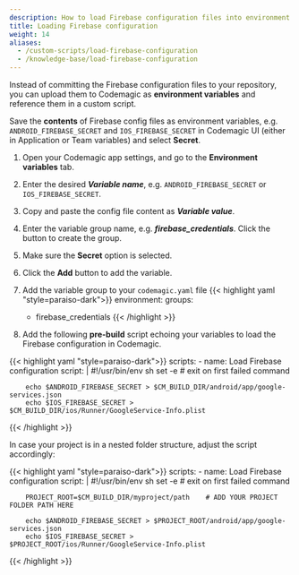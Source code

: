 ```yaml
---
description: How to load Firebase configuration files into environment variables in a Flutter workflow editor pre-build script
title: Loading Firebase configuration
weight: 14
aliases:
  - /custom-scripts/load-firebase-configuration
  - /knowledge-base/load-firebase-configuration
---
```


Instead of committing the Firebase configuration files to your repository, you can upload them to Codemagic as **environment variables** and reference them in a custom script.

 Save the **contents** of Firebase config files as environment variables, e.g. `ANDROID_FIREBASE_SECRET` and `IOS_FIREBASE_SECRET` in Codemagic UI (either in Application or Team variables) and select **Secret**. 

1. Open your Codemagic app settings, and go to the **Environment variables** tab.
2. Enter the desired **_Variable name_**, e.g. `ANDROID_FIREBASE_SECRET` or `IOS_FIREBASE_SECRET`.
3. Copy and paste the config file content as **_Variable value_**.
4. Enter the variable group name, e.g. **_firebase_credentials_**. Click the button to create the group.
5. Make sure the **Secret** option is selected.
6. Click the **Add** button to add the variable.

7. Add the variable group to your `codemagic.yaml` file
{{< highlight yaml "style=paraiso-dark">}}
  environment:
    groups:
      - firebase_credentials
{{< /highlight >}}



8.  Add the following **pre-build** script echoing your variables to load the Firebase configuration in Codemagic.

{{< highlight yaml "style=paraiso-dark">}}
  scripts:
    - name: Load Firebase configuration
      script: | 
        #!/usr/bin/env sh
        set -e # exit on first failed command

        echo $ANDROID_FIREBASE_SECRET > $CM_BUILD_DIR/android/app/google-services.json
        echo $IOS_FIREBASE_SECRET > $CM_BUILD_DIR/ios/Runner/GoogleService-Info.plist
{{< /highlight >}}

In case your project is in a nested folder structure, adjust the script accordingly: 

{{< highlight yaml "style=paraiso-dark">}}
  scripts:
    - name: Load Firebase configuration
      script: | 
        #!/usr/bin/env sh
        set -e # exit on first failed command

        PROJECT_ROOT=$CM_BUILD_DIR/myproject/path    # ADD YOUR PROJECT FOLDER PATH HERE

        echo $ANDROID_FIREBASE_SECRET > $PROJECT_ROOT/android/app/google-services.json
        echo $IOS_FIREBASE_SECRET > $PROJECT_ROOT/ios/Runner/GoogleService-Info.plist
{{< /highlight >}}

